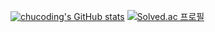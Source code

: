 [![chucoding's GitHub stats](https://github-readme-stats.vercel.app/api?username=chucoding&hide=issues&show_icons=true&theme=vue-dark)](https://github.com/chucoding/github-readme-stats)
[![Solved.ac 프로필](http://mazassumnida.wtf/api/v2/generate_badge?boj=shskid)](https://solved.ac/shskid)
